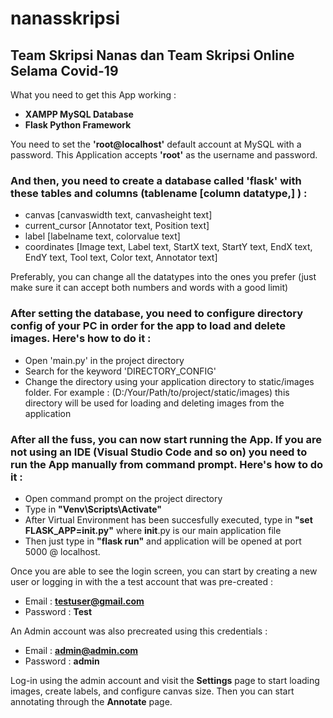 # nanasskripsi
## Team Skripsi Nanas dan Team Skripsi Online Selama Covid-19

What you need to get this App working :
- **XAMPP MySQL Database**
- **Flask Python Framework**

You need to set the **'root@localhost'** default account at MySQL with a password. This Application accepts **'root'** as the username and password.

### And then, you need to create a database called 'flask' with these tables and columns (tablename [column datatype,] ) :
- canvas [canvaswidth text, canvasheight text]
- current_cursor [Annotator text, Position text]
- label [labelname text, colorvalue text]
- coordinates [Image text, Label text, StartX text, StartY text, EndX text, EndY text, Tool text, Color text, Annotator text]

Preferably, you can change all the datatypes into the ones you prefer (just make sure it can accept both numbers and words with a good limit)

### After setting the database, you need to configure directory config of your PC in order for the app to load and delete images. Here's how to do it :
- Open 'main.py' in the project directory
- Search for the keyword 'DIRECTORY_CONFIG'
- Change the directory using your application directory to static/images folder. For example : (D:/Your/Path/to/project/static/images) this directory will be used for loading and deleting images from the application

### After all the fuss, you can now start running the App. If you are not using an IDE (Visual Studio Code and so on) you need to run the App manually from command prompt. Here's how to do it :
- Open command prompt on the project directory
- Type in **"Venv\Scripts\Activate"**
- After Virtual Environment has been succesfully executed, type in **"set FLASK_APP=__init__.py"** where __init__.py is our main application file
- Then just type in **"flask run"** and application will be opened at port 5000 @ localhost.

Once you are able to see the login screen, you can start by creating a new user or logging in with the a test account that was pre-created :
- Email     : **testuser@gmail.com**
- Password  : **Test**

An Admin account was also precreated using this credentials :
- Email     : **admin@admin.com**
- Password  : **admin**

Log-in using the admin account and visit the **Settings** page to start loading images, create labels, and configure canvas size. Then you can start annotating through the **Annotate** page.
